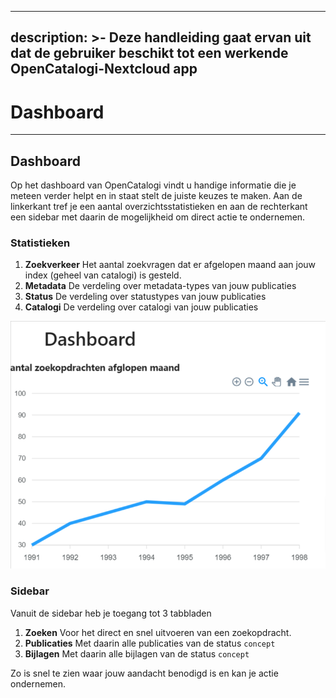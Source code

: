 ***

description: >-
Deze handleiding gaat ervan uit dat de gebruiker beschikt tot een werkende
OpenCatalogi-Nextcloud app
--------------------------

# Dashboard

***

## Dashboard

Op het dashboard van OpenCatalogi vindt u handige informatie die je meteen verder helpt en in staat stelt de juiste keuzes te maken. Aan de linkerkant tref je een aantal overzichtsstatistieken en aan de rechterkant een sidebar met daarin de mogelijkheid om direct actie te ondernemen.

### Statistieken

1. **Zoekverkeer** Het aantal zoekvragen dat er afgelopen maand aan jouw index (geheel van catalogi) is gesteld.
2. **Metadata** De verdeling over metadata-types van jouw publicaties
3. **Status** De verdeling over statustypes van jouw publicaties
4. **Catalogi** De verdeling over catalogi van jouw publicaties

![app menu](../assets/oc_dashboard.png)

### Sidebar

Vanuit de sidebar heb je toegang tot 3 tabbladen

1. **Zoeken** Voor het direct en snel uitvoeren van een zoekopdracht.
2. **Publicaties** Met daarin alle publicaties van de status `concept`
3. **Bijlagen** Met daarin alle bijlagen van de status `concept`

Zo is snel te zien waar jouw aandacht benodigd is en kan je actie ondernemen.
